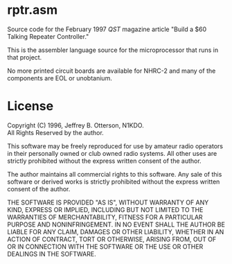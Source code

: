 # rptr.asm

Source code for the February 1997 _QST_ magazine article 
"Build a $60 Talking Repeater Controller."

This is the assembler language source for the microprocessor that runs in that project.

No more printed circuit boards are available for NHRC-2 and many of
the components are EOL or unobtanium.

License
=======

Copyright (C) 1996, Jeffrey B. Otterson, N1KDO.  
All Rights Reserved by the author.

This software may be freely reproduced for use by amateur radio operators
in their personally owned or club owned radio systems.  All other uses are
strictly prohibited without the express written consent of the author.  

The author maintains all commercial rights to this software.  Any sale of
this software or derived works is strictly prohibited without the express
written consent of the author.

THE SOFTWARE IS PROVIDED "AS IS", WITHOUT WARRANTY OF ANY KIND, EXPRESS 
OR IMPLIED, INCLUDING BUT NOT LIMITED TO THE WARRANTIES OF MERCHANTABILITY, 
FITNESS FOR A PARTICULAR PURPOSE AND NONINFRINGEMENT. IN NO EVENT SHALL 
THE AUTHOR BE LIABLE FOR ANY CLAIM, DAMAGES OR OTHER LIABILITY, WHETHER
IN AN ACTION OF CONTRACT, TORT OR OTHERWISE, ARISING FROM, OUT OF OR IN
CONNECTION WITH THE SOFTWARE OR THE USE OR OTHER DEALINGS IN THE SOFTWARE.

